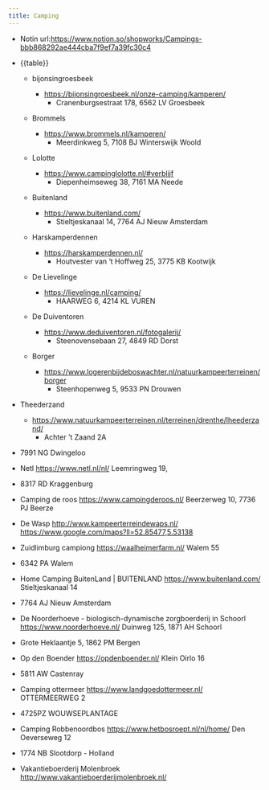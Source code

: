 ```yaml
---
title: Camping
---
```


- Notin url:https://www.notion.so/shopworks/Campings-bbb868292ae444cba7f9ef7a39fc30c4 

- {{table}}
	 - bijonsingroesbeek	
		 - https://bijonsingroesbeek.nl/onze-camping/kamperen/	
			 - Cranenburgsestraat 178, 6562 LV Groesbeek

	 - Brommels	
		 - https://www.brommels.nl/kamperen/	
			 - Meerdinkweg 5, 7108 BJ Winterswijk Woold

	 - Lolotte	
		 - https://www.campinglolotte.nl/#verblijf	
			 - Diepenheimseweg 38, 7161 MA Neede

	 - Buitenland	
		 - https://www.buitenland.com/	
			 - Stieltjeskanaal 14, 7764 AJ Nieuw Amsterdam

	 - Harskamperdennen	
		 - https://harskamperdennen.nl/	
			 - Houtvester van ‘t Hoffweg 25, 3775 KB Kootwijk

	 - De Lievelinge	
		 - https://lievelinge.nl/camping/	
			 - HAARWEG 6, 4214 KL VUREN

	 - De Duiventoren	
		 - https://www.deduiventoren.nl/fotogalerij/	
			 - Steenovensebaan 27, 4849 RD Dorst

	 - Borger
		 - https://www.logerenbijdeboswachter.nl/natuurkampeerterreinen/borger
			 - Steenhopenweg 5, 9533 PN Drouwen

- Theederzand
	 - https://www.natuurkampeerterreinen.nl/terreinen/drenthe/lheederzand/
		 - Achter ’t Zaand 2A

- 7991 NG Dwingeloo

- Netl	https://www.netl.nl/nl/	Leemringweg 19,

- 8317 RD Kraggenburg

- Camping de roos	https://www.campingderoos.nl/	Beerzerweg 10, 7736 PJ Beerze

- De Wasp	http://www.kampeerterreindewaps.nl/	https://www.google.com/maps?ll=52.85477,5.53138

- Zuidlimburg campiong	https://waalheimerfarm.nl/	Walem 55

- 6342 PA Walem

- Home Camping BuitenLand | BUITENLAND	https://www.buitenland.com/	Stieltjeskanaal 14

- 7764 AJ Nieuw Amsterdam

- De Noorderhoeve - biologisch-dynamische zorgboerderij in Schoorl	https://www.noorderhoeve.nl/	Duinweg 125, 1871 AH Schoorl

- Grote Heklaantje 5, 1862 PM Bergen

- Op den Boender	https://opdenboender.nl/	Klein Oirlo 16

- 5811 AW Castenray

- Camping ottermeer	https://www.landgoedottermeer.nl/	OTTERMEERWEG 2

- 4725PZ WOUWSEPLANTAGE

- Camping Robbenoordbos	https://www.hetbosroept.nl/nl/home/	Den Oeverseweg 12

- 1774 NB Slootdorp - Holland

- Vakantieboerderij Molenbroek	http://www.vakantieboerderijmolenbroek.nl/	
